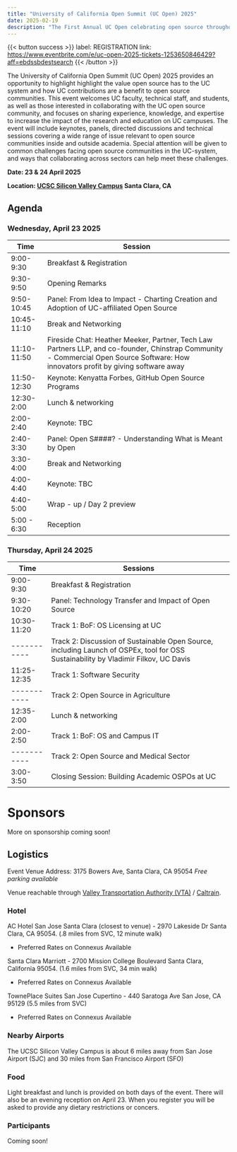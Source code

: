 ```yaml
---
title: "University of California Open Summit (UC Open) 2025"
date: 2025-02-19
description: "The First Annual UC Open celebrating open source throughout the UC system:  23 & 24 April 2025 – Santa Clara, CA"
---
```


{{< button success >}}
label: REGISTRATION
link: https://www.eventbrite.com/e/uc-open-2025-tickets-1253650846429?aff=ebdssbdestsearch
{{< /button >}}


The University of California Open Summit (UC Open) 2025 provides an opportunity to highlight highlight the value open source has to the UC system and how UC contributions are a benefit to open source communities.  This event welcomes UC faculty, technical staff, and students, as well as those interested in collaborating with the UC open source community, and focuses on sharing experience, knowledge, and expertise to increase the impact of the research and education on UC campuses. The event will include keynotes, panels, directed discussions and technical sessions covering a wide range of issue relevant to open source communities inside and outside academia. Special attention will be given to common challenges facing open source communities in the UC-system, and ways that collaborating across sectors can help meet these challenges.

**Date: 23 & 24 April 2025**

**Location: [UCSC Silicon Valley Campus](https://siliconvalley.ucsc.edu/facility/) Santa Clara, CA**

## Agenda

### Wednesday, April 23 2025

| Time        | Session                  |
| ----------- | ------------------------ |
| 9:00-9:30   | Breakfast & Registration |
| 9:30-9:50   | Opening Remarks          |
| 9:50-10:45  | Panel: From Idea to Impact - Charting Creation and Adoption of UC-affiliated Open Source |
| 10:45-11:10 | Break and Networking     |
| 11:10-11:50 | Fireside Chat: Heather Meeker, Partner, Tech Law Partners LLP, and co-founder, Chinstrap Community - Commercial Open Source Software: How innovators profit by giving software away |
| 11:50-12:30 | Keynote: Kenyatta Forbes, GitHub Open Source Programs |
| 12:30-2:00  | Lunch & networking       |
| 2:00-2:40   | Keynote: TBC             |
| 2:40-3:30   | Panel: Open S####? - Understanding What is Meant by Open |
| 3:30-4:00   | Break and Networking     |
| 4:00-4:40   | Keynote: TBC             |
| 4:40-5:00   | Wrap - up / Day 2 preview |
| 5:00 - 6:30 | Reception                |

### Thursday, April 24 2025

| Time        | Sessions                   |
| ----------- | ----------------------------- |
| 9:00-9:30   | Breakfast & Registration      |
| 9:30-10:20  | Panel: Technology Transfer and Impact of Open Source|
| 10:30-11:20 | Track 1: BoF: OS Licensing at UC       | 
| ----------- | Track 2: Discussion of Sustainable Open Source, including Launch of OSPEx, tool for OSS Sustainability by Vladimir Filkov, UC Davis|
| 11:25-12:35 | Track 1: Software Security    | 
| ----------- | Track 2: Open Source in Agriculture   |
| 12:35-2:00  | Lunch & networking            |
| 2:00-2:50   | Track 1: BoF: OS and Campus IT  | 
| ----------- | Track 2: Open Source and Medical Sector |
| 3:00-3:50   | Closing Session: Building Academic OSPOs at UC  |

# Sponsors
More on sponsorship coming soon!


## Logistics

Event Venue Address:  3175 Bowers Ave, Santa Clara, CA 95054
*Free parking available*

Venue reachable through [Valley Transportation Authority (VTA)](https://www.vta.org/) / [Caltrain](https://www.caltrain.com/). 

### Hotel
AC Hotel San Jose Santa Clara (closest to venue) - 2970 Lakeside Dr Santa Clara, CA 95054. (.8 miles from SVC, 12 minute walk)
- Preferred Rates on Connexus Available

Santa Clara Marriott - 2700 Mission College Boulevard Santa Clara, California 95054. (1.6 miles from SVC, 34 min walk)
- Preferred Rates on Connexus Available

TownePlace Suites San Jose Cupertino - 440 Saratoga Ave San Jose, CA 95129 (5.5 miles from SVC)
- Preferred Rates on Connexus Available


### Nearby Airports

The UCSC Silicon Valley Campus is about 6 miles away from San Jose Airport (SJC) and 30 miles from San Francisco Airport (SFO)

### Food

Light breakfast and lunch is provided on both days of the event. There will also be an evening reception on April 23. When you register you will be asked to provide any dietary restrictions or concers. 

### Participants

Coming soon!

